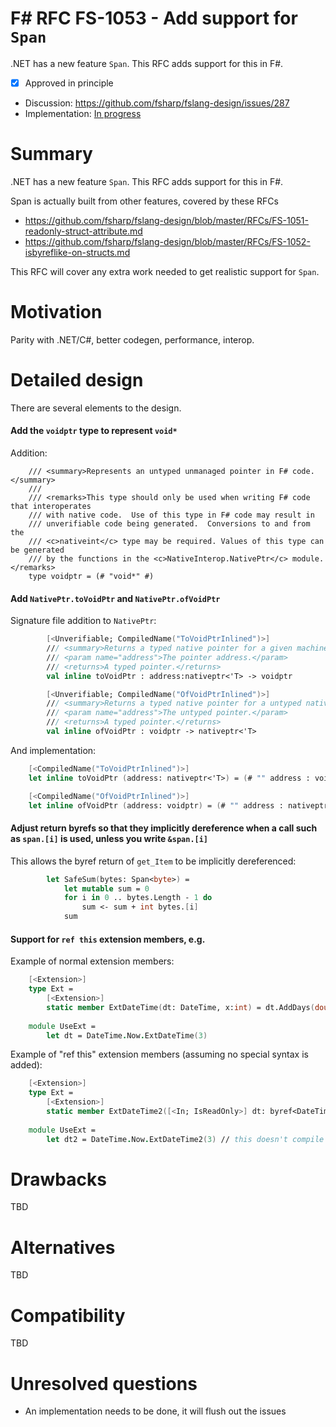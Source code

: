 # F# RFC FS-1053 - Add support for `Span`

.NET has a new feature `Span`. This RFC adds support for this in F#.

* [x] Approved in principle
* Discussion: https://github.com/fsharp/fslang-design/issues/287
* Implementation: [In progress](https://github.com/Microsoft/visualfsharp/pull/4888)

# Summary
[summary]: #summary

.NET has a new feature `Span`. This RFC adds support for this in F#.

Span is actually built from other features, covered by these RFCs
* https://github.com/fsharp/fslang-design/blob/master/RFCs/FS-1051-readonly-struct-attribute.md
* https://github.com/fsharp/fslang-design/blob/master/RFCs/FS-1052-isbyreflike-on-structs.md

This RFC will cover any extra work needed to get realistic support for `Span`.

# Motivation
[motivation]: #motivation

Parity with .NET/C#, better codegen, performance, interop.

# Detailed design
[design]: #detailed-design

There are several elements to the design.

#### Add the `voidptr` type to represent `void*`

Addition:
```
    /// <summary>Represents an untyped unmanaged pointer in F# code.</summary>
    ///
    /// <remarks>This type should only be used when writing F# code that interoperates
    /// with native code.  Use of this type in F# code may result in
    /// unverifiable code being generated.  Conversions to and from the 
    /// <c>nativeint</c> type may be required. Values of this type can be generated
    /// by the functions in the <c>NativeInterop.NativePtr</c> module.</remarks>
    type voidptr = (# "void*" #)
```

#### Add `NativePtr.toVoidPtr` and `NativePtr.ofVoidPtr`

Signature file addition to `NativePtr`:
```fsharp
        [<Unverifiable; CompiledName("ToVoidPtrInlined")>]
        /// <summary>Returns a typed native pointer for a given machine address.</summary>
        /// <param name="address">The pointer address.</param>
        /// <returns>A typed pointer.</returns>
        val inline toVoidPtr : address:nativeptr<'T> -> voidptr

        [<Unverifiable; CompiledName("OfVoidPtrInlined")>]
        /// <summary>Returns a typed native pointer for a untyped native pointer.</summary>
        /// <param name="address">The untyped pointer.</param>
        /// <returns>A typed pointer.</returns>
        val inline ofVoidPtr : voidptr -> nativeptr<'T>

```
And implementation:
```fsharp
    [<CompiledName("ToVoidPtrInlined")>]
    let inline toVoidPtr (address: nativeptr<'T>) = (# "" address : voidptr #)

    [<CompiledName("OfVoidPtrInlined")>]
    let inline ofVoidPtr (address: voidptr) = (# "" address : nativeptr<'T> #)

```


#### Adjust return byrefs so that they implicitly dereference when a call such as `span.[i]` is used, unless you write `&span.[i]`

This allows the byref return of `get_Item` to be implicitly dereferenced:

```fsharp
        let SafeSum(bytes: Span<byte>) =
            let mutable sum = 0
            for i in 0 .. bytes.Length - 1 do 
                sum <- sum + int bytes.[i]
            sum
```

#### Support for `ref this` extension members, e.g.

Example of normal extension members:
```fsharp
    [<Extension>]
    type Ext = 
        [<Extension>]
        static member ExtDateTime(dt: DateTime, x:int) = dt.AddDays(double x)
    
    module UseExt = 
        let dt = DateTime.Now.ExtDateTime(3)
```

Example of "ref this" extension members (assuming no special syntax is added):
```fsharp
    [<Extension>]
    type Ext = 
        [<Extension>]
        static member ExtDateTime2([<In; IsReadOnly>] dt: byref<DateTime>, x:int) = dt.AddDays(double x)
    
    module UseExt = 
        let dt2 = DateTime.Now.ExtDateTime2(3) // this doesn't compile in F# 4.1, we add this
```

# Drawbacks
[drawbacks]: #drawbacks

TBD

# Alternatives
[alternatives]: #alternatives

TBD

# Compatibility
[compatibility]: #compatibility

TBD

# Unresolved questions
[unresolved]: #unresolved-questions

* An implementation needs to be done, it will flush out the issues
